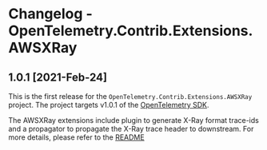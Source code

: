 # Changelog - OpenTelemetry.Contrib.Extensions.AWSXRay

## 1.0.1 [2021-Feb-24]

This is the first release for the `OpenTelemetry.Contrib.Extensions.AWSXRay`
project. The project targets v1.0.1 of the
[OpenTelemetry SDK](https://www.nuget.org/packages/OpenTelemetry/).

The AWSXRay extensions include plugin to generate X-Ray format trace-ids
and a propagator to propagate the X-Ray trace header to downstream.
For more details, please refer to the
[README](https://github.com/open-telemetry/opentelemetry-dotnet-contrib/blob/main/src/OpenTelemetry.Contrib.Extensions.AWSXRay/README.md)
